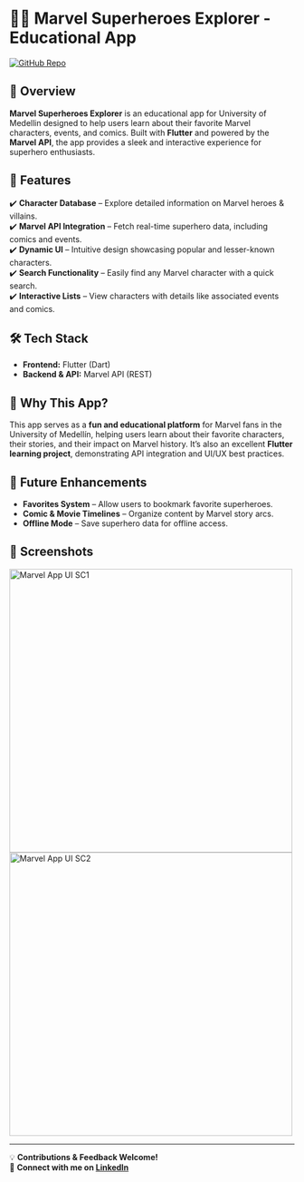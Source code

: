 # 🦸‍♂️ Marvel Superheroes Explorer - Educational App  

[![GitHub Repo](https://img.shields.io/badge/GitHub-Repo-blue?style=flat&logo=github)](https://github.com/AranzalesO)  

## 📝 Overview  
**Marvel Superheroes Explorer** is an educational app for University of Medellin designed to help users learn about their favorite Marvel characters, events, and comics. Built with **Flutter** and powered by the **Marvel API**, the app provides a sleek and interactive experience for superhero enthusiasts.  

## 🔹 Features  
✔️ **Character Database** – Explore detailed information on Marvel heroes & villains.  
✔️ **Marvel API Integration** – Fetch real-time superhero data, including comics and events.  
✔️ **Dynamic UI** – Intuitive design showcasing popular and lesser-known characters.  
✔️ **Search Functionality** – Easily find any Marvel character with a quick search.  
✔️ **Interactive Lists** – View characters with details like associated events and comics.

## 🛠️ Tech Stack  
- **Frontend:** Flutter (Dart)  
- **Backend & API:** Marvel API (REST)  

## 🚀 Why This App?  
This app serves as a **fun and educational platform** for Marvel fans in the University of Medellín, helping users learn about their favorite characters, their stories, and their impact on Marvel history. It’s also an excellent **Flutter learning project**, demonstrating API integration and UI/UX best practices.  

## 🔮 Future Enhancements  
- **Favorites System** – Allow users to bookmark favorite superheroes.  
- **Comic & Movie Timelines** – Organize content by Marvel story arcs.  
- **Offline Mode** – Save superhero data for offline access.  

## 📸 Screenshots
<img src="https://github.com/user-attachments/assets/6dee8468-1fd7-45f0-9ef7-0754b1a91554" alt="Marvel App UI SC1" style="width: 500px; height: auto;">
<img src="https://github.com/user-attachments/assets/a856c09e-bff3-403e-8a74-487b0fd0a519" alt="Marvel App UI SC2" style="width: 500px; height: auto;">

---

💡 **Contributions & Feedback Welcome!**  
📩 **Connect with me on [LinkedIn](https://www.linkedin.com/in/juan-jose-aranzales-ochoa-8755631b5/)**  
